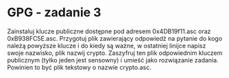 # GPG - zadanie 3
Zainstaluj klucze publiczne dostępne pod adresem 0x4DB19f11.asc oraz 0xB938FC5E.asc. Przygotuj
plik zawierający odpowiedź na pytanie do kogo należą powyższe klucze i do kiedy są ważne, w
ostatniej linijce napisz swoje nazwisko, plik nazwij crypto. Zaszyfruj ten plik odpowiednim kluczem
publicznym (tylko jeden jest sensowny) i umieść jako rozwiązanie zadania. Powinien to być plik
tekstowy o nazwie crypto.asc.
